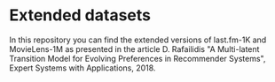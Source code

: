 # Extended datasets

In this repository you can find the extended versions of last.fm-1K and MovieLens-1M as presented in the article D. Rafailidis "A Multi-latent Transition Model for Evolving Preferences in Recommender Systems", Expert Systems with Applications, 2018.
